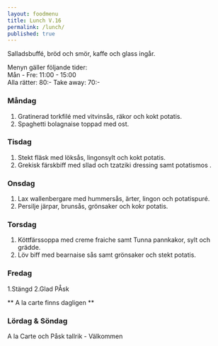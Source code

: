 ```yaml
---
layout: foodmenu
title: Lunch V.16
permalink: /lunch/
published: true
---
```

Salladsbuffé, bröd och smör, kaffe och glass ingår.

Menyn gäller följande tider:  
Mån - Fre: 11:00 - 15:00  
Alla rätter: 80:- Take away: 70:- 

### Måndag

1. Gratinerad torkfilé med vitvinsås, räkor och kokt potatis.
2. Spaghetti bolagnaise toppad med ost.

### Tisdag

1. Stekt fläsk med löksås, lingonsylt och kokt potatis.
2. Grekisk färskbiff med sllad och tzatziki dressing samt potatismos .


### Onsdag

1. Lax wallenbergare med hummersås, ärter, lingon och potatispuré.
2. Persilje järpar, brunsås, grönsaker och kokr potatis.

### Torsdag
 
1. Köttfärssoppa med creme fraiche samt Tunna pannkakor, sylt och grädde.
2. Löv biff med bearnaise sås samt grönsaker och stekt potatis.
 
### Fredag

1.Stängd
2.Glad PÅsk

** A la carte finns dagligen **  


### Lördag & Söndag
A la Carte  och Påsk tallrik - Välkommen
